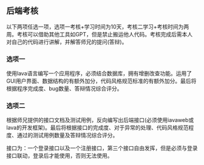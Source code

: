 ## 后端考核

以下两项任选一项，选项一考核+学习时间为10天，考核二学习+考核时间为两周。考核可以借助其他工具如GPT，但是禁止搬运他人代码。考核完成后需本人对自己的代码进行讲解，并解答师兄的提问(答辩)。

### 选项一

使用lava语言编写一个应用程序，必须结合数据库，拥有增删改查功能。运用了GUI用户界面、数据结构的有额外加分，代码风格规范标准的有额外加分。最后将根据程序完成度、bug数量、答辩情况综合评分。

### 选项二

根据师兄提供的接口文档及测试用例，反向编写出后端接口(必须使用iavaweb或lava的开发框架)。最后将根据接口的完成度、对于异常的处理、代码风格规范程度、通过的测试用例数量及答辩情况综合评分。

接口为：一个登录接口以及一个注册接口，第三个接口自由发挥，但是必须与登录接口联动，登录后才能使用，否则无法使用。